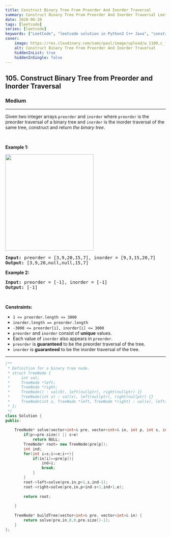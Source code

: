 ```yaml
---
title: Construct Binary Tree From Preorder And Inorder Traversal
summary: Construct Binary Tree From Preorder And Inorder Traversal LeetCode Solution Explained
date: 2020-06-20
tags: [leetcode]
series: [leetcode]
keywords: ["LeetCode", "leetcode solution in Python3 C++ Java", "construct-binary-tree-from-preorder-and-inorder-traversal LeetCode Solution Explained"]
cover:
    image: https://res.cloudinary.com/samirpaul/image/upload/w_1100,c_fit,co_rgb:FFFFFF,l_text:Arial_75_bold:Construct Binary Tree From Preorder And Inorder Traversal - Solution Explained/problem-solving.webp
    alt: Construct Binary Tree From Preorder And Inorder Traversal
    hiddenInList: true
    hiddenInSingle: false
---
```



<h2>105. Construct Binary Tree from Preorder and Inorder Traversal</h2><h3>Medium</h3><hr><div><p>Given two integer arrays <code>preorder</code> and <code>inorder</code> where <code>preorder</code> is the preorder traversal of a binary tree and <code>inorder</code> is the inorder traversal of the same tree, construct and return <em>the binary tree</em>.</p>

<p>&nbsp;</p>
<p><strong>Example 1:</strong></p>
<img alt="" src="https://assets.leetcode.com/uploads/2021/02/19/tree.jpg" style="width: 277px; height: 302px;">
<pre><strong>Input:</strong> preorder = [3,9,20,15,7], inorder = [9,3,15,20,7]
<strong>Output:</strong> [3,9,20,null,null,15,7]
</pre>

<p><strong>Example 2:</strong></p>

<pre><strong>Input:</strong> preorder = [-1], inorder = [-1]
<strong>Output:</strong> [-1]
</pre>

<p>&nbsp;</p>
<p><strong>Constraints:</strong></p>

<ul>
	<li><code>1 &lt;= preorder.length &lt;= 3000</code></li>
	<li><code>inorder.length == preorder.length</code></li>
	<li><code>-3000 &lt;= preorder[i], inorder[i] &lt;= 3000</code></li>
	<li><code>preorder</code> and <code>inorder</code> consist of <strong>unique</strong> values.</li>
	<li>Each value of <code>inorder</code> also appears in <code>preorder</code>.</li>
	<li><code>preorder</code> is <strong>guaranteed</strong> to be the preorder traversal of the tree.</li>
	<li><code>inorder</code> is <strong>guaranteed</strong> to be the inorder traversal of the tree.</li>
</ul>
</div>

---




```cpp
/**
 * Definition for a binary tree node.
 * struct TreeNode {
 *     int val;
 *     TreeNode *left;
 *     TreeNode *right;
 *     TreeNode() : val(0), left(nullptr), right(nullptr) {}
 *     TreeNode(int x) : val(x), left(nullptr), right(nullptr) {}
 *     TreeNode(int x, TreeNode *left, TreeNode *right) : val(x), left(left), right(right) {}
 * };
 */
class Solution {
public:
    
    TreeNode* solve(vector<int>& pre, vector<int>& in, int p, int s, int e){
        if(p>=pre.size() || s>e)
            return NULL;
        TreeNode* root= new TreeNode(pre[p]);
        int ind;
        for(int i=s;i<=e;i++){
            if(in[i]==pre[p]){
                ind=i;
                break;
            }
        }
        root->left=solve(pre,in,p+1,s,ind-1);
        root->right=solve(pre,in,p+ind-s+1,ind+1,e);
        
        return root;
        
    }
    
    TreeNode* buildTree(vector<int>& pre, vector<int>& in) {
        return solve(pre,in,0,0,pre.size()-1);
    }
};
```
